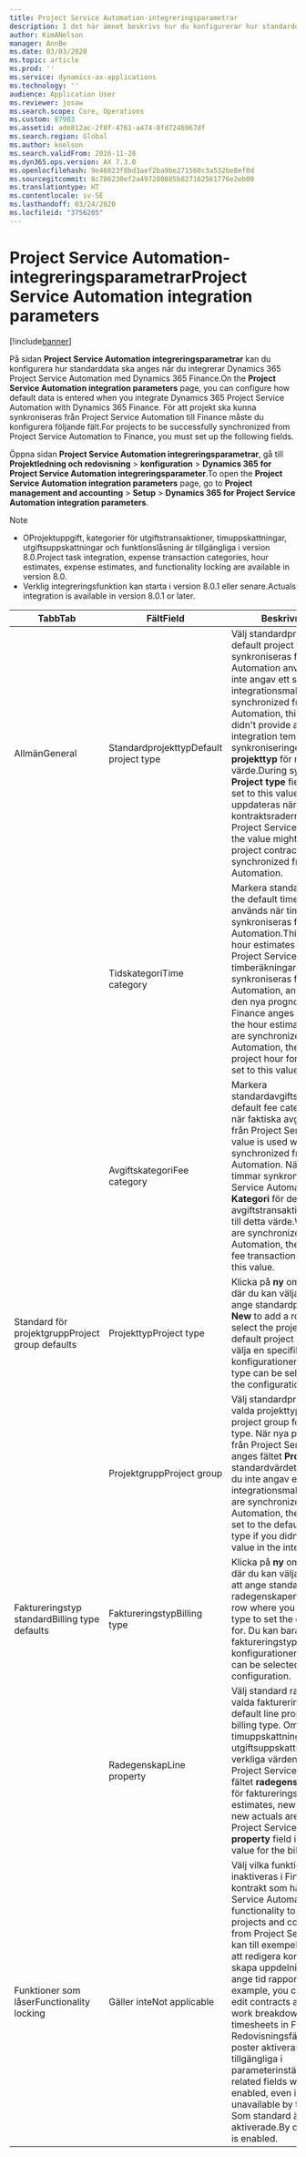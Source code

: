 ```yaml
---
title: Project Service Automation-integreringsparametrar
description: I det här ämnet beskrivs hur du konfigurerar hur standarddata ska anges när du integrerar Microsoft Dynamics 365 for Project Service Automation med Microsoft Dynamics 365 Finance.
author: KimANelson
manager: AnnBe
ms.date: 03/03/2020
ms.topic: article
ms.prod: ''
ms.service: dynamics-ax-applications
ms.technology: ''
audience: Application User
ms.reviewer: josaw
ms.search.scope: Core, Operations
ms.custom: 87983
ms.assetid: ade812ac-2f8f-4761-a474-0fd7246967df
ms.search.region: Global
ms.author: knelson
ms.search.validFrom: 2016-11-28
ms.dyn365.ops.version: AX 7.3.0
ms.openlocfilehash: 9e46823f8bd3aef2ba9be271560c3a532be8ef0d
ms.sourcegitcommit: 8c786230ef2a497280885b827162561776e2eb00
ms.translationtype: HT
ms.contentlocale: sv-SE
ms.lasthandoff: 03/24/2020
ms.locfileid: "3756205"
---
```

# <a name="project-service-automation-integration-parameters"></a><span data-ttu-id="fbfa8-103">Project Service Automation-integreringsparametrar</span><span class="sxs-lookup"><span data-stu-id="fbfa8-103">Project Service Automation integration parameters</span></span>

[!include[banner](../includes/banner.md)]

<span data-ttu-id="fbfa8-104">På sidan **Project Service Automation integreringsparametrar** kan du konfigurera hur standarddata ska anges när du integrerar Dynamics 365 Project Service Automation med Dynamics 365 Finance.</span><span class="sxs-lookup"><span data-stu-id="fbfa8-104">On the **Project Service Automation integration parameters** page, you can configure how default data is entered when you integrate Dynamics 365 Project Service Automation with Dynamics 365 Finance.</span></span> <span data-ttu-id="fbfa8-105">För att projekt ska kunna synkroniseras från Project Service Automation till Finance måste du konfigurera följande fält.</span><span class="sxs-lookup"><span data-stu-id="fbfa8-105">For projects to be successfully synchronized from Project Service Automation to Finance, you must set up the following fields.</span></span>

<span data-ttu-id="fbfa8-106">Öppna sidan **Project Service Automation integreringsparametrar**, gå till **Projektledning och redovisning** \> **konfiguration** \> **Dynamics 365 for Project Service Automation integreringsparameter**.</span><span class="sxs-lookup"><span data-stu-id="fbfa8-106">To open the **Project Service Automation integration parameters** page, go to **Project management and accounting** \> **Setup** \> **Dynamics 365 for Project Service Automation integration parameters**.</span></span> 

> [!NOTE]
> - <span data-ttu-id="fbfa8-107">OProjektuppgift, kategorier för utgiftstransaktioner, timuppskattningar, utgiftsuppskattningar och funktionslåsning är tillgängliga i version 8.0.</span><span class="sxs-lookup"><span data-stu-id="fbfa8-107">Project task integration, expense transaction categories, hour estimates, expense estimates, and functionality locking are available in version 8.0.</span></span>
> - <span data-ttu-id="fbfa8-108">Verklig integreringsfunktion kan starta i version 8.0.1 eller senare.</span><span class="sxs-lookup"><span data-stu-id="fbfa8-108">Actuals integration is available in version 8.0.1 or later.</span></span>


| <span data-ttu-id="fbfa8-109">Tabb</span><span class="sxs-lookup"><span data-stu-id="fbfa8-109">Tab</span></span>                    | <span data-ttu-id="fbfa8-110">Fält</span><span class="sxs-lookup"><span data-stu-id="fbfa8-110">Field</span></span>                | <span data-ttu-id="fbfa8-111">Beskrivning</span><span class="sxs-lookup"><span data-stu-id="fbfa8-111">Description</span></span> |
|------------------------|----------------------|-------------|
| <span data-ttu-id="fbfa8-112">Allmän</span><span class="sxs-lookup"><span data-stu-id="fbfa8-112">General</span></span>                | <span data-ttu-id="fbfa8-113">Standardprojekttyp</span><span class="sxs-lookup"><span data-stu-id="fbfa8-113">Default project type</span></span> | <span data-ttu-id="fbfa8-114">Välj standardprojekttyp.</span><span class="sxs-lookup"><span data-stu-id="fbfa8-114">Select the default project type.</span></span> <span data-ttu-id="fbfa8-115">När projekt synkroniseras från Project Service Automation används värdet om du inte angav ett standardvärde i integrationsmallen.</span><span class="sxs-lookup"><span data-stu-id="fbfa8-115">When projects are synchronized from Project Service Automation, this value is used if you didn't provide a default value in the integration template.</span></span> <span data-ttu-id="fbfa8-116">Under synkroniseringen anges fältet **projekttyp** för nya projekt till detta värde.</span><span class="sxs-lookup"><span data-stu-id="fbfa8-116">During synchronization, the **Project type** field of new projects is set to this value.</span></span> <span data-ttu-id="fbfa8-117">Värdet kan emellertid uppdateras när projekt kontraktsraderna synkroniseras från Project Service Automation.</span><span class="sxs-lookup"><span data-stu-id="fbfa8-117">However, the value might be updated when the project contract lines are synchronized from Project Service Automation.</span></span> |
|                        | <span data-ttu-id="fbfa8-118">Tidskategori</span><span class="sxs-lookup"><span data-stu-id="fbfa8-118">Time category</span></span>        | <span data-ttu-id="fbfa8-119">Markera standardtidskategorin.</span><span class="sxs-lookup"><span data-stu-id="fbfa8-119">Select the default time category.</span></span> <span data-ttu-id="fbfa8-120">Värdet används när timuppskattningar synkroniseras från Project Service Automation.</span><span class="sxs-lookup"><span data-stu-id="fbfa8-120">This value is used when hour estimates are synchronized from Project Service Automation.</span></span> <span data-ttu-id="fbfa8-121">När timberäkningarna och faktiska timmar synkroniseras från Project Service Automation, anges fältet **Kategori** för den nya prognosen för projekttid i Finance anges till detta värde.</span><span class="sxs-lookup"><span data-stu-id="fbfa8-121">When the hour estimates and hour actuals are synchronized from Project Service Automation, the **Category** field of new project hour forecasts in Finance is set to this value.</span></span> |
|                        | <span data-ttu-id="fbfa8-122">Avgiftskategori</span><span class="sxs-lookup"><span data-stu-id="fbfa8-122">Fee category</span></span>         | <span data-ttu-id="fbfa8-123">Markera standardavgiftskategorin.</span><span class="sxs-lookup"><span data-stu-id="fbfa8-123">Select the default fee category.</span></span> <span data-ttu-id="fbfa8-124">Värdet används när faktiska avgifter synkroniseras från Project Service Automation.</span><span class="sxs-lookup"><span data-stu-id="fbfa8-124">This value is used when fee actuals are synchronized from Project Service Automation.</span></span> <span data-ttu-id="fbfa8-125">När faktiska avgifter timmar synkroniseras från Project Service Automation, anges fältet **Kategori** för den nya avgiftstransaktionen i Finance anges till detta värde.</span><span class="sxs-lookup"><span data-stu-id="fbfa8-125">When the fee actuals are synchronized from Project Service Automation, the **Category** field of new fee transactions in Finance is set to this value.</span></span> |
| <span data-ttu-id="fbfa8-126">Standard för projektgrupp</span><span class="sxs-lookup"><span data-stu-id="fbfa8-126">Project group defaults</span></span> | <span data-ttu-id="fbfa8-127">Projekttyp</span><span class="sxs-lookup"><span data-stu-id="fbfa8-127">Project type</span></span>         | <span data-ttu-id="fbfa8-128">Klicka på **ny** om du vill lägga till en rad där du kan välja projekt typen för att ange standardprojektgruppen.</span><span class="sxs-lookup"><span data-stu-id="fbfa8-128">Click **New** to add a row where you can select the project type to set the default project group for.</span></span> <span data-ttu-id="fbfa8-129">Du kan bara välja en specifik projekttyp en gång i konfigurationen.</span><span class="sxs-lookup"><span data-stu-id="fbfa8-129">A specific project type can be selected only one time in the configuration.</span></span> |
|                        | <span data-ttu-id="fbfa8-130">Projektgrupp</span><span class="sxs-lookup"><span data-stu-id="fbfa8-130">Project group</span></span>        | <span data-ttu-id="fbfa8-131">Välj standardprojektgrupp för den valda projekttypen.</span><span class="sxs-lookup"><span data-stu-id="fbfa8-131">Select the default project group for the selected project type.</span></span> <span data-ttu-id="fbfa8-132">När nya projekt synkroniseras från Project Service Automation anges fältet **Projektgrupp** till standardvärdet för projekttypen om du inte angav ett standardvärde i integrationsmallen.</span><span class="sxs-lookup"><span data-stu-id="fbfa8-132">When new projects are synchronized from Project Service Automation, the **Project group** field is set to the default value for the project type if you didn't provide a default value in the integration template.</span></span> |
| <span data-ttu-id="fbfa8-133">Faktureringstyp standard</span><span class="sxs-lookup"><span data-stu-id="fbfa8-133">Billing type defaults</span></span>  | <span data-ttu-id="fbfa8-134">Faktureringstyp</span><span class="sxs-lookup"><span data-stu-id="fbfa8-134">Billing type</span></span>         | <span data-ttu-id="fbfa8-135">Klicka på **ny** om du vill lägga till en rad där du kan välja faktureringstypen för att ange standard radegenskapen.</span><span class="sxs-lookup"><span data-stu-id="fbfa8-135">Click **New** to add a row where you can select the billing type to set the default line property for.</span></span> <span data-ttu-id="fbfa8-136">Du kan bara välja en specifik faktureringstyp en gång i konfigurationen.</span><span class="sxs-lookup"><span data-stu-id="fbfa8-136">A specific billing type can be selected only one time in the configuration.</span></span> |
|                        | <span data-ttu-id="fbfa8-137">Radegenskap</span><span class="sxs-lookup"><span data-stu-id="fbfa8-137">Line property</span></span>        | <span data-ttu-id="fbfa8-138">Välj standard radegenskap för den valda faktureringstypen.</span><span class="sxs-lookup"><span data-stu-id="fbfa8-138">Select the default line property for the selected billing type.</span></span> <span data-ttu-id="fbfa8-139">Om nya timuppskattningar, nya utgiftsuppskattningar eller nya verkliga värden synkroniseras från Project Service Automation anges fältet **radegenskap** till standardvärdet för faktureringstypen.</span><span class="sxs-lookup"><span data-stu-id="fbfa8-139">When new hour estimates, new expense estimates, or new actuals are synchronized from Project Service Automation, the **Line property** field is set to the default value for the billing type.</span></span> |
| <span data-ttu-id="fbfa8-140">Funktioner som låser</span><span class="sxs-lookup"><span data-stu-id="fbfa8-140">Functionality locking</span></span>  | <span data-ttu-id="fbfa8-141">Gäller inte</span><span class="sxs-lookup"><span data-stu-id="fbfa8-141">Not applicable</span></span>       | <span data-ttu-id="fbfa8-142">Välj vilka funktioner som ska inaktiveras i Finance för projekt och kontrakt som härrör från Project Service Automation.</span><span class="sxs-lookup"><span data-stu-id="fbfa8-142">Select the functionality to disable in Finance for projects and contracts that originated from Project Service Automation.</span></span> <span data-ttu-id="fbfa8-143">Du kan till exempel inaktivera möjligheten att redigera kontrakt och projekt, skapa uppdelnings strukturer och ange tid rapporter i Finance.</span><span class="sxs-lookup"><span data-stu-id="fbfa8-143">For example, you can turn off the ability to edit contracts and projects, create work breakdown structures, and enter timesheets in Finance.</span></span> <span data-ttu-id="fbfa8-144">Redovisningsfält som är relaterade till poster aktiveras även om de inte är tillgängliga i parameterinställningarna.</span><span class="sxs-lookup"><span data-stu-id="fbfa8-144">Accounting-related fields will continue to be enabled, even if they are made unavailable by the parameter setting.</span></span> <span data-ttu-id="fbfa8-145">Som standard är alla funktioner aktiverade.</span><span class="sxs-lookup"><span data-stu-id="fbfa8-145">By default, all functionality is enabled.</span></span> |
